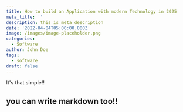 ```yaml
---
title: How to build an Application with modern Technology in 2025
meta_title: ''
description: this is meta description
date: '2022-04-04T05:00:00.000Z'
image: /images/image-placeholder.png
categories:
  - Software
author: John Doe
tags:
  - software
draft: false
---
```

It's that simple!!

## you can write markdown too!!
